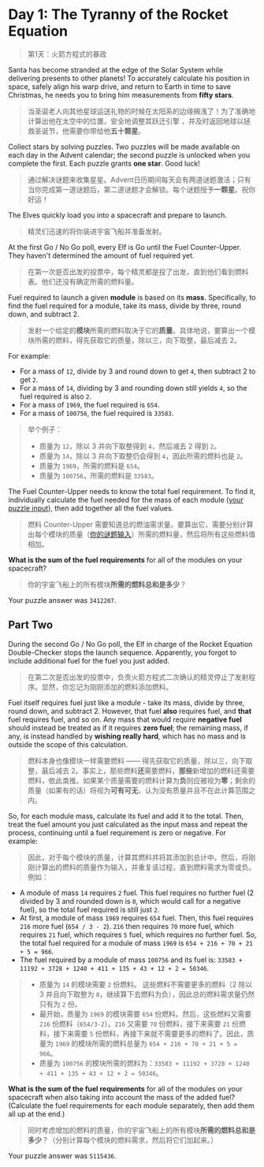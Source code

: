 # Day 1: The Tyranny of the Rocket Equation

> 第1天：火箭方程式的暴政

Santa has become stranded at the edge of the Solar System while delivering presents to other planets! To accurately calculate his position in space, safely align his warp drive, and return to Earth in time to save Christmas, he needs you to bring him measurements from **fifty stars**.

> 当圣诞老人向其他星球运送礼物的时候在太阳系的边缘搁浅了！为了准确地计算出他在太空中的位置，安全地调整其跃迁引擎 ，并及时返回地球以拯救圣诞节，他需要你带给他**五十颗星**。

Collect stars by solving puzzles. Two puzzles will be made available on each day in the Advent calendar; the second puzzle is unlocked when you complete the first. Each puzzle grants **one star**. Good luck!

> 通过解决谜题来收集星星。Advent日历期间每天会有两道谜题激活；只有当你完成第一道谜题后，第二道谜题才会解锁。每个谜题授予**一颗星**。祝你好运！

The Elves quickly load you into a spacecraft and prepare to launch.

> 精灵们迅速的将你装进宇宙飞船并准备发射。

At the first Go / No Go poll, every Elf is Go until the Fuel Counter-Upper. They haven't determined the amount of fuel required yet.

> 在第一次是否出发的投票中，每个精灵都是投了出发，直到他们看到燃料表。他们还没有确定所需的燃料量。

Fuel required to launch a given **module** is based on its **mass**. Specifically, to find the fuel required for a module, take its mass, divide by three, round down, and subtract 2.

> 发射一个给定的**模块**所需的燃料取决于它的**质量**。具体地说，要算出一个模块所需的燃料，得先获取它的质量，除以三，向下取整，最后减去 2。

For example:

- For a mass of `12`, divide by 3 and round down to get `4`, then subtract 2 to get `2`.
- For a mass of `14`, dividing by 3 and rounding down still yields `4`, so the fuel required is also `2`.
- For a mass of `1969`, the fuel required is `654`.
- For a mass of `100756`, the fuel required is `33583`.

> 举个例子：
>
> - 质量为 `12`，除以 3 并向下取整得到 `4`，然后减去 2 得到 `2`。
> - 质量为 `14`，除以 3 并向下取整仍会得到 `4`，因此所需的燃料也是 `2`。
> - 质量为 `1969`，所需的燃料是 `654`。
> - 质量为 `100756`，所需的燃料是 `33583`。

The Fuel Counter-Upper needs to know the total fuel requirement. To find it, individually calculate the fuel needed for the mass of each module ([your puzzle input](day1.txt)), then add together all the fuel values.

> 燃料 Counter-Upper 需要知道总的燃油需求量。要算出它，需要分别计算出每个模块的质量（[你的谜题输入](day1.txt)）所需的燃料量，然后将所有这些燃料值相加。

**What is the sum of the fuel requirements** for all of the modules on your spacecraft?

> 你的宇宙飞船上的所有模块**所需的燃料总和是多少**？

Your puzzle answer was `3412207`.

## Part Two

During the second Go / No Go poll, the Elf in charge of the Rocket Equation Double-Checker stops the launch sequence. Apparently, you forgot to include additional fuel for the fuel you just added.

> 在第二次是否出发的投票中，负责火箭方程式二次确认的精灵停止了发射程序。显然，你忘记为刚刚添加的燃料添加燃料。

Fuel itself requires fuel just like a module - take its mass, divide by three, round down, and subtract 2. However, that fuel **also** requires fuel, and **that** fuel requires fuel, and so on. Any mass that would require **negative fuel** should instead be treated as if it requires **zero fuel**; the remaining mass, if any, is instead handled by **wishing really hard**, which has no mass and is outside the scope of this calculation.

> 燃料本身也像模块一样需要燃料 —— 得先获取它的质量，除以三，向下取整，最后减去 2。事实上，那些燃料**还**需要燃料，**那些**新增加的燃料还需要燃料，依此类推。如果某个质量需要的燃料计算为**负**则应被视为**零**；剩余的质量（如果有的话）将视为**可有可无**，认为没有质量并且不在此计算范围之内。

So, for each module mass, calculate its fuel and add it to the total. Then, treat the fuel amount you just calculated as the input mass and repeat the process, continuing until a fuel requirement is zero or negative. For example:

> 因此，对于每个模块的质量，计算其燃料并将其添加到总计中。然后，将刚刚计算出的燃料的质量作为输入，并重复该过程，直到燃料需求为零或负。例如：

- A module of mass `14` requires `2` fuel. This fuel requires no further fuel (2 divided by 3 and rounded down is `0`, which would call for a negative fuel), so the total fuel required is still just `2`.
- At first, a module of mass `1969` requires `654` fuel. Then, this fuel requires `216` more fuel (`654 / 3 - 2`). `216` then requires `70` more fuel, which requires `21` fuel, which requires `5` fuel, which requires no further fuel. So, the total fuel required for a module of mass `1969` is `654 + 216 + 70 + 21 + 5 = 966`.
- The fuel required by a module of mass `100756` and its fuel is: `33583 + 11192 + 3728 + 1240 + 411 + 135 + 43 + 12 + 2 = 50346`.

> - 质量为 `14` 的模块需要 `2` 份燃料。 这些燃料不需要更多的燃料（2 除以 3 并且向下取整为 `0`，继续算下去燃料为负），因此总的燃料需求量仍然只有为 `2` 份。
> - 最开始，质量为 `1969` 的模块需要 `654` 份燃料。然后，这些燃料又需要 `216` 份燃料（`654/3-2`）。`216` 又需要 `70` 份燃料，接下来需要 `21` 份燃料，接下来需要 `5` 份燃料，再接下来就不需要更多的燃料了。因此，质量为 `1969` 的模块所需的燃料总量为 `654 + 216 + 70 + 21 + 5 = 966`。
> - 质量为 `100756` 的模块所需的燃料为：`33583 + 11192 + 3728 + 1240 + 411 + 135 + 43 + 12 + 2 = 50346`。

**What is the sum of the fuel requirements** for all of the modules on your spacecraft when also taking into account the mass of the added fuel? (Calculate the fuel requirements for each module separately, then add them all up at the end.)

> 同时考虑增加的燃料的质量，你的宇宙飞船上的所有模块**所需的燃料总和是多少**？（分别计算每个模块的燃料需求，然后将它们加起来。）

Your puzzle answer was `5115436`.
